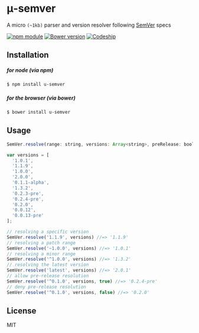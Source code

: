 # μ-semver
A micro `(~1kb)` parser and version resolver following [SemVer](http://semver.org/) specs

[![npm module](https://badge.fury.io/js/u-semver.svg)](https://www.npmjs.org/package/u-semver)
[![Bower version](https://badge.fury.io/bo/u-semver.svg)](http://badge.fury.io/bo/u-semver)
[![Codeship](https://img.shields.io/codeship/ae382de0-234f-0132-2ac9-66ff9c0c3cf8.svg)]()

## Installation

##### for node (via npm)
```bash
$ npm install u-semver
```

##### for the browser (via bower)
```bash
$ bower install u-semver
```

## Usage
```javascript
SemVer.resolve(range: string, versions: Array<string>, preRelease: boolean?): string
```
```javascript
var versions = [
  '1.0.1',
  '1.1.9',
  '1.0.0',
  '2.0.0',
  '0.1.1-alpha',
  '1.3.2',
  '0.2.3-pre',
  '0.2.4-pre',
  '0.2.0',
  '0.0.12',
  '0.0.13-pre'
];

// resolving a specific version
SemVer.resolve('1.1.9', versions) //=> '1.1.9'
// resolving a patch range
SemVer.resolve('~1.0.0', versions) //=> '1.0.1'
// resolving a minor range
SemVer.resolve('^1.0.0', versions) //=> '1.3.2'
// resolving the latest version
SemVer.resolve('latest', versions) //=> '2.0.1'
// allow pre-release resolution
SemVer.resolve('^0.1.0', versions, true) //=> '0.2.4-pre'
// deny pre-release resolution
SemVer.resolve('^0.1.0', versions, false) //=> '0.2.0'
```

## License
MIT
